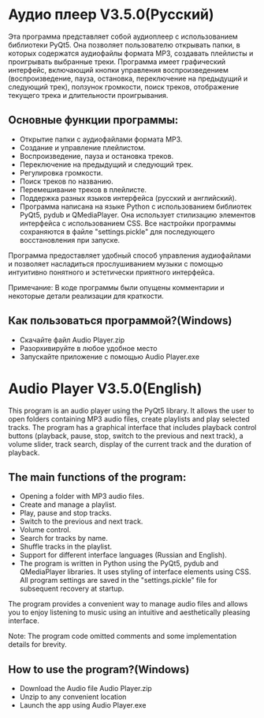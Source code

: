 # Аудио плеер V3.5.0(Русский)
Эта программа представляет собой аудиоплеер с использованием библиотеки PyQt5. Она позволяет пользователю открывать папки, в которых содержатся аудиофайлы формата MP3, создавать плейлисты и проигрывать выбранные треки. Программа имеет графический интерфейс, включающий кнопки управления воспроизведением (воспроизведение, пауза, остановка, переключение на предыдущий и следующий трек), ползунок громкости, поиск треков, отображение текущего трека и длительности проигрывания.

## Основные функции программы:

- Открытие папки с аудиофайлами формата MP3.
- Создание и управление плейлистом.
- Воспроизведение, пауза и остановка треков.
- Переключение на предыдущий и следующий трек.
- Регулировка громкости.
- Поиск треков по названию.
- Перемешивание треков в плейлисте.
- Поддержка разных языков интерфейса (русский и английский).
- Программа написана на языке Python с использованием библиотек PyQt5, pydub и QMediaPlayer. Она использует стилизацию элементов интерфейса с использованием CSS. Все настройки программы сохраняются в файле "settings.pickle" для последующего восстановления при запуске.

Программа предоставляет удобный способ управления аудиофайлами и позволяет насладиться прослушиванием музыки с помощью интуитивно понятного и эстетически приятного интерфейса.

Примечание: В коде программы были опущены комментарии и некоторые детали реализации для краткости.

## Как пользоваться программой?(Windows)

- Скачайте файл Audio Player.zip
- Разорхивируйте в любое удобное место
- Запускайте приложение с помощью Audio Player.exe

# Audio Player V3.5.0(English)
This program is an audio player using the PyQt5 library. It allows the user to open folders containing MP3 audio files, create playlists and play selected tracks. The program has a graphical interface that includes playback control buttons (playback, pause, stop, switch to the previous and next track), a volume slider, track search, display of the current track and the duration of playback.

## The main functions of the program:

- Opening a folder with MP3 audio files.
- Create and manage a playlist.
- Play, pause and stop tracks.
- Switch to the previous and next track.
- Volume control.
- Search for tracks by name.
- Shuffle tracks in the playlist.
- Support for different interface languages (Russian and English).
- The program is written in Python using the PyQt5, pydub and QMediaPlayer libraries. It uses styling of interface elements using CSS. All program settings are saved in the "settings.pickle" file for subsequent recovery at startup.

The program provides a convenient way to manage audio files and allows you to enjoy listening to music using an intuitive and aesthetically pleasing interface.

Note: The program code omitted comments and some implementation details for brevity.

## How to use the program?(Windows)

- Download the Audio file Audio Player.zip
- Unzip to any convenient location
- Launch the app using Audio Player.exe